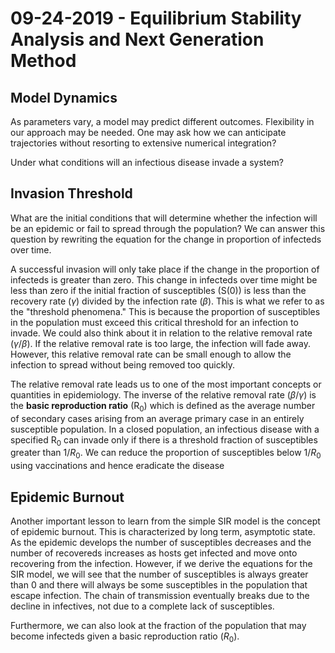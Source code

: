 # 09-24-2019 - Equilibrium Stability Analysis and Next Generation Method

## Model Dynamics

As parameters vary, a model may predict different outcomes. Flexibility in our approach may be needed. One may ask how we can anticipate trajectories without resorting to extensive numerical integration? 

Under what conditions will an infectious disease invade a system?

## Invasion Threshold

What are the initial conditions that will determine whether the infection will be an epidemic or fail to spread through the population? We can answer this question by rewriting the equation for the change in proportion of infecteds over time. 

A successful invasion will only take place if the change in the proportion of infecteds is greater than zero. This change in infecteds over time might be less than zero if the initial fraction of susceptibles (S(0)) is less than the recovery rate ($\gamma$) divided by the infection rate ($\beta$). This is what we refer to as the "threshold phenomena." This is because the proportion of susceptibles in the population must exceed this critical threshold for an infection to invade. We could also think about it in relation to the relative removal rate ($\gamma/\beta$). If the relative removal rate is too large, the infection will fade away. However, this relative removal rate can be small enough to allow the infection to spread without being removed too quickly.

The relative removal rate leads us to one of the most important concepts or quantities in epidemiology. The inverse of the relative removal rate ($\beta/\gamma$) is the __basic reproduction ratio__ (R<sub>0</sub>) which is defined as the average number of secondary cases arising from an average primary case in an entirely susceptible population. In a closed population, an infectious disease with a specified R<sub>0</sub> can invade only if there is a threshold fraction of susceptibles greater than $1/R_0$. We can reduce the proportion of susceptibles below $1/R_0$ using vaccinations and hence eradicate the disease

## Epidemic Burnout

Another important lesson to learn from the simple SIR model is the concept of epidemic burnout. This is characterized by long term, asymptotic state. As the epidemic develops the number of susceptibles decreases and the number of recovereds increases as hosts get infected and move onto recovering from the infection. However, if we derive the equations for the SIR model, we will see that the number of susceptibles is always greater than 0 and there will always be some susceptibles in the population that escape infection. The chain of transmission eventually breaks due to the decline in infectives, not due to a complete lack of susceptibles. 

Furthermore, we can also look at the fraction of the population that may become infecteds given a basic reproduction ratio ($R_0$). 